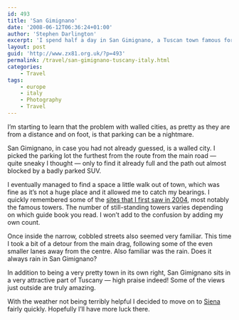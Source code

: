 ```yaml
---
id: 493
title: 'San Gimignano'
date: '2008-06-12T06:36:24+01:00'
author: 'Stephen Darlington'
excerpt: 'I spend half a day in San Gimignano, a Tuscan town famous for its towers and narrow, cobbled streets.'
layout: post
guid: 'http://www.zx81.org.uk/?p=493'
permalink: /travel/san-gimignano-tuscany-italy.html
categories:
    - Travel
tags:
    - europe
    - italy
    - Photography
    - Travel
---
```


I’m starting to learn that the problem with walled cities, as pretty as they are from a distance and on foot, is that parking can be a nightmare.

San Gimignano, in case you had not already guessed, is a walled city. I picked the parking lot the furthest from the route from the main road — quite sneaky I thought — only to find it already full and the path out almost blocked by a badly parked SUV.

I eventually managed to find a space a little walk out of town, which was fine as it’s not a huge place and it allowed me to catch my bearings. I quickly remembered some of the [sites that I first saw in 2004](/travel/italy2.html), most notably the famous towers. The number of still-standing towers varies depending on which guide book you read. I won’t add to the confusion by adding my own count.

Once inside the narrow, cobbled streets also seemed very familiar. This time I took a bit of a detour from the main drag, following some of the even smaller lanes away from the centre. Also familiar was the rain. Does it always rain in San Gimignano?

In addition to being a very pretty town in its own right, San Gimignano sits in a very attractive part of Tuscany — high praise indeed! Some of the views just outside are truly amazing.

With the weather not being terribly helpful I decided to move on to [Siena](/travel/siena-tuscany-italy.html) fairly quickly. Hopefully I’ll have more luck there.